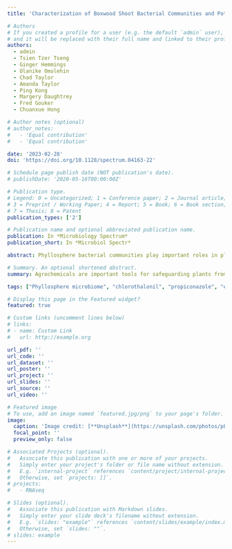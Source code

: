 ```yaml
---
title: 'Characterization of Boxwood Shoot Bacterial Communities and Potential Impact from Fungicide Treatments'

# Authors
# If you created a profile for a user (e.g. the default `admin` user), write the username (folder name) here
# and it will be replaced with their full name and linked to their profile.
authors:
  - admin
  - Tsien Tzer Tseng
  - Ginger Hemmings
  - Olanike Omolehin
  - Chad Taylor
  - Amanda Taylor
  - Ping Kong
  - Margery Daughtrey
  - Fred Gouker
  - Chuanxue Hong

# Author notes (optional)
# author_notes:
#   - 'Equal contribution'
#   - 'Equal contribution'

date: '2023-02-28'
doi: 'https://doi.org/10.1128/spectrum.04163-22'

# Schedule page publish date (NOT publication's date).
# publishDate: '2020-05-16T00:00:00Z'

# Publication type.
# Legend: 0 = Uncategorized; 1 = Conference paper; 2 = Journal article;
# 3 = Preprint / Working Paper; 4 = Report; 5 = Book; 6 = Book section;
# 7 = Thesis; 8 = Patent
publication_types: ['2']

# Publication name and optional abbreviated publication name.
publication: In *Microbiology Spectrum*
publication_short: In *Microbiol Spectr*

abstract: Phyllosphere bacterial communities play important roles in plant fitness and growth. The objective of this study was to characterize the epiphytic and endophytic bacterial communities of boxwood shoots and determine how they may respond to commonly used fungicides. In early summer and early fall, shoot samples were collected immediately before and 1, 7, and 14 days after three fungicides containing chlorothalonil and/or propiconazole were applied to the canopy. Total genomic DNA from shoot surface washings and surface-sterilized shoot tissues was used as the template for 16S rRNA metabarcoding, and the amplicons were sequenced on a Nanopore MinION sequencer to characterize the epiphytic and endophytic communities. The bacterial communities were phylogenetically more diverse on the boxwood shoot surface than in the internal tissue, although the two communities shared 12.7% of the total 1,649 identified genera. The most abundant epiphytes were Methylobacterium and Pantoea, while Stenotrophomonas and Brevundimonas were the dominant endophytes. Fungicide treatments had strong impacts on epiphytic bacterial community structure and composition. Analysis of compositions of microbiomes with bias correction (ANCOM-BC) and analysis of variance (ANOVA)-like differential expression (ALDEx2) together identified 312 and 1,362 epiphytes changed in abundance due to fungicide treatments in early summer and early fall, respectively, and over 50% of these epiphytes were negatively impacted by fungicide. The two chlorothalonil-based contact fungicides demonstrated more marked effects than the propiconazole-based systemic fungicide. These results are foundational for exploring and utilizing the full potential of the microbiome and fungicide applications and developing a systems approach to boxwood health and production.

# Summary. An optional shortened abstract.
summary: Agrochemicals are important tools for safeguarding plants from invasive pathogens, insects, mites, and weeds. How they may affect the plant microbiome, a critical component of crop health and production, was poorly understood. Here, we used boxwood, an iconic low-maintenance landscape plant, to characterize shoot epiphytic and endophytic bacterial communities and their responses to contact and systemic fungicides. This study expanded our understanding of the above-ground microbiome in ornamental plants and is foundational for utilizing the full benefits of the microbiome in concert with different fungicide chemistries to improve boxwood health. This study also sets an example for a more thorough evaluation of these and other agrochemicals for their effects on boxwood microbiomes during production and offers an expanded systems approach that could be used with other crops for enhanced integrated pest management.

tags: ["Phyllosphere microbiome", "chlorothalonil", "propiconazole", "environmental microbiology", "boxwood health", "systems approach", "integrated pest management", "Nanopore sequencing"]

# Display this page in the Featured widget?
featured: true

# Custom links (uncomment lines below)
# links:
# - name: Custom Link
#   url: http://example.org

url_pdf: ''
url_code: ''
url_dataset: ''
url_poster: ''
url_project: ''
url_slides: ''
url_source: ''
url_video: ''

# Featured image
# To use, add an image named `featured.jpg/png` to your page's folder.
image:
  caption: 'Image credit: [**Unsplash**](https://unsplash.com/photos/pLCdAaMFLTE)'
  focal_point: ''
  preview_only: false

# Associated Projects (optional).
#   Associate this publication with one or more of your projects.
#   Simply enter your project's folder or file name without extension.
#   E.g. `internal-project` references `content/project/internal-project/index.md`.
#   Otherwise, set `projects: []`.
# projects:
#   - RNAseq

# Slides (optional).
#   Associate this publication with Markdown slides.
#   Simply enter your slide deck's filename without extension.
#   E.g. `slides: "example"` references `content/slides/example/index.md`.
#   Otherwise, set `slides: ""`.
# slides: example
---
```


<!-- {{% callout note %}}
Click the _Cite_ button above to demo the feature to enable visitors to import publication metadata into their reference management software.
{{% /callout %}}

{{% callout note %}}
Create your slides in Markdown - click the _Slides_ button to check out the example.
{{% /callout %}}

Supplementary notes can be added here, including [code, math, and images](https://wowchemy.com/docs/writing-markdown-latex/). -->
